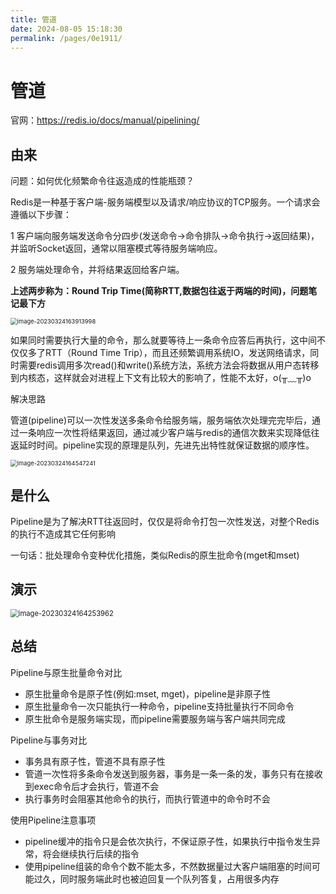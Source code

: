 ```yaml
---
title: 管道
date: 2024-08-05 15:18:30
permalink: /pages/0e1911/
---
```

# 管道

官网：https://redis.io/docs/manual/pipelining/

## 由来

问题：如何优化频繁命令往返造成的性能瓶颈？

Redis是一种基于客户端-服务端模型以及请求/响应协议的TCP服务。一个请求会遵循以下步骤：

1 客户端向服务端发送命令分四步(发送命令→命令排队→命令执行→返回结果)，并监听Socket返回，通常以阻塞模式等待服务端响应。

2 服务端处理命令，并将结果返回给客户端。

**上述两步称为：Round Trip Time(简称RTT,数据包往返于两端的时间)，问题笔记最下方**

<img src="https://gitee.com/kiteflyer/picture/raw/master/Redis/image-20230324163913998.png" alt="image-20230324163913998" style="zoom:67%;" />

如果同时需要执行大量的命令，那么就要等待上一条命令应答后再执行，这中间不仅仅多了RTT（Round Time Trip），而且还频繁调用系统IO，发送网络请求，同时需要redis调用多次read()和write()系统方法，系统方法会将数据从用户态转移到内核态，这样就会对进程上下文有比较大的影响了，性能不太好，o(╥﹏╥)o

解决思路

管道(pipeline)可以一次性发送多条命令给服务端，服务端依次处理完完毕后，通过一条响应一次性将结果返回，通过减少客户端与redis的通信次数来实现降低往返延时时间。pipeline实现的原理是队列，先进先出特性就保证数据的顺序性。

<img src="https://gitee.com/kiteflyer/picture/raw/master/Redis/image-20230324164547241.png" alt="image-20230324164547241" style="zoom:67%;" />

## 是什么

Pipeline是为了解决RTT往返回时，仅仅是将命令打包一次性发送，对整个Redis的执行不造成其它任何影响

一句话：批处理命令变种优化措施，类似Redis的原生批命令(mget和mset)

## 演示

<img src="https://gitee.com/kiteflyer/picture/raw/master/Redis/image-20230324164253962.png" alt="image-20230324164253962" style="zoom:80%;" />

## 总结

Pipeline与原生批量命令对比

- 原生批量命令是原子性(例如:mset, mget)，pipeline是非原子性
- 原生批量命令一次只能执行一种命令，pipeline支持批量执行不同命令
- 原生批命令是服务端实现，而pipeline需要服务端与客户端共同完成

Pipeline与事务对比

- 事务具有原子性，管道不具有原子性
- 管道一次性将多条命令发送到服务器，事务是一条一条的发，事务只有在接收到exec命令后才会执行，管道不会
- 执行事务时会阻塞其他命令的执行，而执行管道中的命令时不会

使用Pipeline注意事项

- pipeline缓冲的指令只是会依次执行，不保证原子性，如果执行中指令发生异常，将会继续执行后续的指令
- 使用pipeline组装的命令个数不能太多，不然数据量过大客户端阻塞的时间可能过久，同时服务端此时也被迫回复一个队列答复，占用很多内存